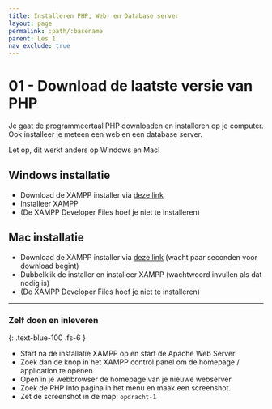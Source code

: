 ```yaml
---
title: Installeren PHP, Web- en Database server
layout: page
permalink: :path/:basename
parent: Les 1
nav_exclude: true
---
```


# 01 - Download de laatste versie van PHP

Je gaat de programmeertaal PHP downloaden en installeren op je computer.
Ook installeer je meteen een web en een database server.

Let op, dit werkt anders op Windows en Mac!

## Windows installatie

- Download de XAMPP installer via [deze link](https://www.apachefriends.org/xampp-files/8.1.1/xampp-windows-x64-8.1.1-2-VS16-installer.exe)
- Installeer XAMPP
- (De XAMPP Developer Files hoef je niet te installeren)

## Mac installatie

- Download de XAMPP installer via [deze link](https://sourceforge.net/projects/xampp/files/XAMPP%20Mac%20OS%20X/8.1.1/xampp-osx-8.1.1-2-installer.dmg/download#) (wacht paar seconden voor download begint)
- Dubbelklik de installer en installeer XAMPP (wachtwoord invullen als dat nodig is)
- (De XAMPP Developer Files hoef je niet te installeren)

---

### Zelf doen en inleveren
{: .text-blue-100 .fs-6 }

- Start na de installatie XAMPP op en start de Apache Web Server
- Zoek dan de knop in het XAMPP control panel om de homepage / application te openen
- Open in je webbrowser de homepage van je nieuwe webserver
- Zoek de PHP Info pagina in het menu en maak een screenshot. 
- Zet de screenshot in de map: `opdracht-1`
